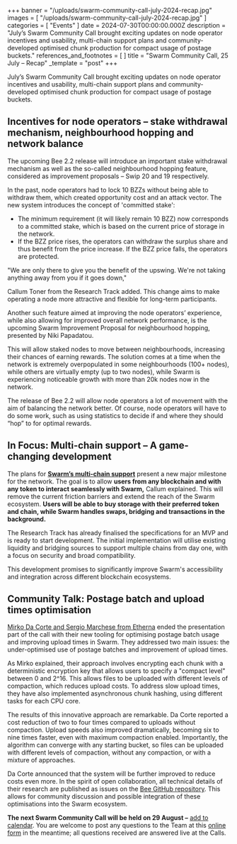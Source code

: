 +++
banner = "/uploads/swarm-community-call-july-2024-recap.jpg"
images = [ "/uploads/swarm-community-call-july-2024-recap.jpg" ]
categories = [ "Events" ]
date = 2024-07-30T00:00:00.000Z
description = "July’s Swarm Community Call brought exciting updates on node operator incentives and usability, multi-chain support plans and community-developed optimised chunk production for compact usage of postage buckets."
references_and_footnotes = [ ]
title = "Swarm Community Call, 25 July – Recap"
_template = "post"
+++


July’s Swarm Community Call brought exciting updates on node operator incentives and usability, multi-chain support plans and community-developed optimised chunk production for compact usage of postage buckets.


## Incentives for node operators – stake withdrawal mechanism, neighbourhood hopping and network balance

The upcoming Bee 2.2 release will introduce an important stake withdrawal mechanism as well as the so-called neighbourhood hopping feature, considered as improvement proposals – Swip 20 and 19 respectively. 

In the past, node operators had to lock 10 BZZs without being able to withdraw them, which created opportunity cost and an attack vector. The new system introduces the concept of 'committed stake':



* The minimum requirement (it will likely remain 10 BZZ) now corresponds to a committed stake, which is based on the current price of storage in the network.
* If the BZZ price rises, the operators can withdraw the surplus share and thus benefit from the price increase. If the BZZ price falls, the operators are protected.


"We are only there to give you the benefit of the upswing. We're not taking anything away from you if it goes down," 

Callum Toner from the Research Track added. This change aims to make operating a node more attractive and flexible for long-term participants.

Another such feature aimed at improving the node operators’ experience, while also allowing for improved overall network performance, is the upcoming Swarm Improvement Proposal for neighbourhood hopping, presented by Niki Papadatou.

This will allow staked nodes to move between neighbourhoods, increasing their chances of earning rewards. The solution comes at a time when the network is extremely overpopulated in some neighbourhoods (100+ nodes), while others are virtually empty (up to two nodes), while Swarm is experiencing noticeable growth with more than 20k nodes now in the network.

The release of Bee 2.2 will allow node operators a lot of movement with the aim of balancing the network better. Of course, node operators will have to do some work, such as using statistics to decide if and where they should “hop” to for optimal rewards.


## In Focus: Multi-chain support – A game-changing development

The plans for **[Swarm’s multi-chain support](https://streameth.org/swarm/watch?session=66756de10d49d6570f11fcae)** present a new major milestone for the network. The goal is to allow **users from any blockchain and with any token to interact seamlessly with Swarm,** Callum explained. This will remove the current friction barriers and extend the reach of the Swarm ecosystem. **Users will be able to buy storage with their preferred token and chain, while Swarm handles swaps, bridging and transactions in the background.**

The Research Track has already finalised the specifications for an MVP and is ready to start development. The initial implementation will utilise existing liquidity and bridging sources to support multiple chains from day one, with a focus on security and broad compatibility.

This development promises to significantly improve Swarm's accessibility and integration across different blockchain ecosystems.


## Community Talk:  Postage batch and upload times optimisation

[Mirko Da Corte and Sergio Marchese from Etherna](https://streameth.org/swarm/watch?session=6674270207f92b086c420740) ended the presentation part of the call with their new tooling for optimising postage batch usage and improving upload times in Swarm. They addressed two main issues: the under-optimised use of postage batches and improvement of upload times.

As Mirko explained, their approach involves encrypting each chunk with a deterministic encryption key that allows users to specify a "compact level" between 0 and 2^16. This allows files to be uploaded with different levels of compaction, which reduces upload costs. To address slow upload times, they have also implemented asynchronous chunk hashing, using different tasks for each CPU core.

The results of this innovative approach are remarkable. Da Corte reported a cost reduction of two to four times compared to uploads without compaction. Upload speeds also improved dramatically, becoming six to nine times faster, even with maximum compaction enabled. Importantly, the algorithm can converge with any starting bucket, so files can be uploaded with different levels of compaction, without any compaction, or with a mixture of approaches.

Da Corte announced that the system will be further improved to reduce costs even more. In the spirit of open collaboration, all technical details of their research are published as issues on the [Bee GitHub repository](https://github.com/ethersphere). This allows for community discussion and possible integration of these optimisations into the Swarm ecosystem.

**The next Swarm Community Call will be held on 29 August –** [add to calendar](https://www.addevent.com/event/fo22320451). You are welcome to post any questions to the Team at this [online form](https://airtable.com/appNS3aNAw7rihPeg/shrBRyrMkXFsJvLS3) in the meantime; all  questions received are answered live at the Calls. 








